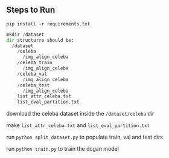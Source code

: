 ## Steps to Run

```pip install -r requirements.txt```

```python
mkdir /dataset
dir structurre should be:
  /dataset
    /celeba
      /img_align_celeba
    /celeba_train
      /img_align_celeba
    /celeba_val
      /img_align_celeba
    /celeba_test
      /img_align_celeba
    list_attr_celeba.txt
    list_eval_partition.txt
```
download the celeba dataset inside the ```/dataset/celeba``` dir

make ```list_attr_celeba.txt``` and ```list_eval_partition.txt```

run ```python split_dataset.py``` to populate train, val and test dirs

run ```python train.py``` to train the dcgan model
